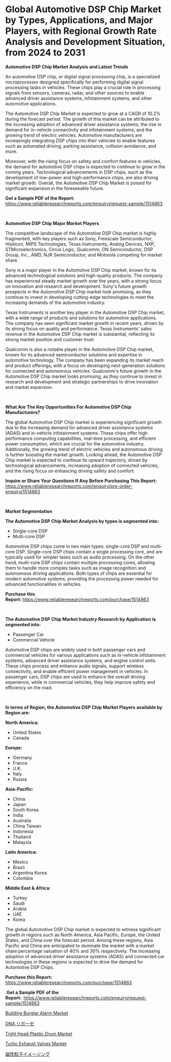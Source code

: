 <p><h1>Global Automotive DSP Chip Market by Types, Applications, and Major Players, with Regional Growth Rate Analysis and Development Situation, from 2024 to 2031</h1></p><p><strong>Automotive DSP Chip Market Analysis and Latest Trends</strong></p>
<p><p>An automotive DSP chip, or digital signal processing chip, is a specialized microprocessor designed specifically for performing digital signal processing tasks in vehicles. These chips play a crucial role in processing signals from sensors, cameras, radar, and other sources to enable advanced driver assistance systems, infotainment systems, and other automotive applications.</p><p>The Automotive DSP Chip Market is expected to grow at a CAGR of 10.2% during the forecast period. The growth of this market can be attributed to the increasing adoption of advanced driver assistance systems, the rise in demand for in-vehicle connectivity and infotainment systems, and the growing trend of electric vehicles. Automotive manufacturers are increasingly integrating DSP chips into their vehicles to enable features such as automated driving, parking assistance, collision avoidance, and more.</p><p>Moreover, with the rising focus on safety and comfort features in vehicles, the demand for automotive DSP chips is expected to continue to grow in the coming years. Technological advancements in DSP chips, such as the development of low-power and high-performance chips, are also driving market growth. Overall, the Automotive DSP Chip Market is poised for significant expansion in the foreseeable future.</p></p>
<p><strong>Get a Sample PDF of the Report:&nbsp;</strong> <a href="https://www.reliableresearchreports.com/enquiry/request-sample/1514863">https://www.reliableresearchreports.com/enquiry/request-sample/1514863</a></p>
<p>&nbsp;</p>
<p><strong>Automotive DSP Chip Major Market Players</strong></p>
<p><p>The competitive landscape of the Automotive DSP Chip market is highly fragmented, with key players such as Sony, Freescale Semiconductor, Hisilicon, MIPS Technologies, Texas Instruments, Analog Devices, NXP, STMicroelectronics, Cirrus Logic, Qualcomm, ON Semiconductor, DSP Group, Inc., AMD, NJR Semiconductor, and Motorola competing for market share.</p><p>Sony is a major player in the Automotive DSP Chip market, known for its advanced technological solutions and high-quality products. The company has experienced steady market growth over the years, with a strong focus on innovation and research and development. Sony's future growth prospects in the Automotive DSP Chip market look promising, as they continue to invest in developing cutting-edge technologies to meet the increasing demands of the automotive industry.</p><p>Texas Instruments is another key player in the Automotive DSP Chip market, with a wide range of products and solutions for automotive applications. The company has seen significant market growth in recent years, driven by its strong focus on quality and performance. Texas Instruments' sales revenue in the Automotive DSP Chip market is substantial, reflecting its strong market position and customer trust.</p><p>Qualcomm is also a notable player in the Automotive DSP Chip market, known for its advanced semiconductor solutions and expertise in automotive technology. The company has been expanding its market reach and product offerings, with a focus on developing next-generation solutions for connected and autonomous vehicles. Qualcomm's future growth in the Automotive DSP Chip market looks promising, as they continue to invest in research and development and strategic partnerships to drive innovation and market expansion.</p></p>
<p>&nbsp;</p>
<p><strong>What Are The Key Opportunities For Automotive DSP Chip Manufacturers?</strong></p>
<p><p>The global Automotive DSP Chip market is experiencing significant growth due to the increasing demand for advanced driver assistance systems (ADAS) and in-vehicle infotainment systems. These chips offer high performance computing capabilities, real-time processing, and efficient power consumption, which are crucial for the automotive industry. Additionally, the growing trend of electric vehicles and autonomous driving is further boosting the market growth. Looking ahead, the Automotive DSP Chip market is expected to continue its upward trajectory, driven by technological advancements, increasing adoption of connected vehicles, and the rising focus on enhancing driving safety and comfort.</p></p>
<p><strong>Inquire or Share Your Questions If Any Before Purchasing This Report:</strong> <a href="https://www.reliableresearchreports.com/enquiry/pre-order-enquiry/1514863">https://www.reliableresearchreports.com/enquiry/pre-order-enquiry/1514863</a></p>
<p>&nbsp;</p>
<p><strong>Market Segmentation</strong></p>
<p><strong>The Automotive DSP Chip Market Analysis by types is segmented into:</strong></p>
<p><ul><li>Single-core DSP</li><li>Multi-core DSP</li></ul></p>
<p><p>Automotive DSP chips come in two main types: single-core DSP and multi-core DSP. Single-core DSP chips contain a single processing core, and are typically used for simpler tasks such as audio processing. On the other hand, multi-core DSP chips contain multiple processing cores, allowing them to handle more complex tasks such as image recognition and autonomous driving applications. Both types of chips are essential for modern automotive systems, providing the processing power needed for advanced functionalities in vehicles.</p></p>
<p><strong>Purchase this Report:&nbsp;</strong><a href="https://www.reliableresearchreports.com/purchase/1514863">https://www.reliableresearchreports.com/purchase/1514863</a></p>
<p>&nbsp;</p>
<p><strong>The Automotive DSP Chip Market Industry Research by Application is segmented into:</strong></p>
<p><ul><li>Passenger Car</li><li>Commercial Vehicle</li></ul></p>
<p><p>Automotive DSP chips are widely used in both passenger cars and commercial vehicles for various applications such as in-vehicle infotainment systems, advanced driver assistance systems, and engine control units. These chips process and enhance audio signals, support wireless connectivity, and enable efficient power management in vehicles. In passenger cars, DSP chips are used to enhance the overall driving experience, while in commercial vehicles, they help improve safety and efficiency on the road.</p></p>
<p>&nbsp;</p>
<p><strong>In terms of Region, the Automotive DSP Chip Market Players available by Region are:</strong></p>
<p>
    <p> <strong> North America: </strong>
        <ul>
            <li>United States</li>
            <li>Canada</li>
        </ul>
        </p> 
    <p> <strong> Europe: </strong>
        <ul>
            <li>Germany</li>
            <li>France</li>
            <li>U.K.</li>
            <li>Italy</li>
            <li>Russia</li>
        </ul>
        </p> 
    <p> <strong> Asia-Pacific: </strong>
        <ul>
            <li>China</li>
            <li>Japan</li>
            <li>South Korea</li>
            <li>India</li>
            <li>Australia</li>
            <li>China Taiwan</li>
            <li>Indonesia</li>
            <li>Thailand</li>
            <li>Malaysia</li>
        </ul>
        </p> 
    <p> <strong> Latin America: </strong>
        <ul>
            <li>Mexico</li>
            <li>Brazil</li>
            <li>Argentina Korea</li>
            <li>Colombia</li>
        </ul>
        </p> 
    <p> <strong> Middle East & Africa: </strong>
        <ul>
            <li>Turkey</li>
            <li>Saudi</li>
            <li>Arabia</li>
            <li>UAE</li>
            <li>Korea</li>
        </ul>
    </p>
    </p>
<p><p>The global Automotive DSP Chip market is expected to witness significant growth in regions such as North America, Asia Pacific, Europe, the United States, and China over the forecast period. Among these regions, Asia Pacific and China are anticipated to dominate the market with a market share percentage valuation of 40% and 30% respectively. The increasing adoption of advanced driver assistance systems (ADAS) and connected car technologies in these regions is expected to drive the demand for Automotive DSP Chips.</p></p>
<p><strong>Purchase this Report: </strong><a href="https://www.reliableresearchreports.com/purchase/1514863">https://www.reliableresearchreports.com/purchase/1514863</a></p>
<p>&nbsp;<strong>Get a Sample PDF of the Report:&nbsp;&nbsp;</strong><a href="https://www.reliableresearchreports.com/enquiry/request-sample/1514863">https://www.reliableresearchreports.com/enquiry/request-sample/1514863</a></p>
<p><strong></strong></p>
<p><p><a href="https://github.com/zjyglelu/Market-Research-Report-List-1/blob/main/building-burglar-alarm-market.md">Building Burglar Alarm Market</a></p><p><a href="https://medium.com/@darrensipes1990/dna%E3%83%AA%E3%82%AC%E3%83%BC%E3%82%BC%E5%B8%82%E5%A0%B4%E5%88%86%E6%9E%90-%E3%81%9D%E3%81%AEcagr-%E5%B8%82%E5%A0%B4%E3%82%BB%E3%82%B0%E3%83%A1%E3%83%B3%E3%83%86%E3%83%BC%E3%82%B7%E3%83%A7%E3%83%B3-%E3%81%8A%E3%82%88%E3%81%B3%E3%82%B0%E3%83%AD%E3%83%BC%E3%83%90%E3%83%AB%E7%94%A3%E6%A5%AD%E6%A6%82%E8%A6%81-c570683c82c3">DNA リガーゼ</a></p><p><a href="https://view.publitas.com/reportprime-1/tight-head-plastic-drum-market-furnish-information-about-market-size-market-share-market-dynamics-and-projections-spanning-from-2024-to-2031/">Tight Head Plastic Drum Market</a></p><p><a href="https://issuu.com/reportprime-2/docs/turbo-exhaust-valves-market-size-2030.pptx">Turbo Exhaust Valves Market</a></p><p><a href="https://medium.com/@darrensipes1990/%E7%A3%81%E6%B0%97%E7%B2%92%E5%AD%90%E3%82%A4%E3%83%A1%E3%83%BC%E3%82%B8%E3%83%B3%E3%82%B0%E5%B8%82%E5%A0%B4-%E5%B8%82%E5%A0%B4cagr-%E5%B8%82%E5%A0%B4%E5%8B%95%E5%90%91-%E3%81%8A%E3%82%88%E3%81%B3%E6%88%90%E9%95%B7%E6%88%A6%E7%95%A5%E3%81%AB%E9%96%A2%E3%81%99%E3%82%8B%E6%B4%9E%E5%AF%9F-c5cc2f993604">磁性粒子イメージング</a></p></p>